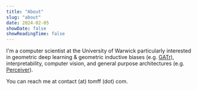 ```yaml
---
title: "About"
slug: "about"
date: 2024-02-05
showDate: false
showReadingTime: false
---
```

I'm a computer scientist at the University of Warwick particularly interested in
geometric deep learning & geometric inductive biases (e.g. [GATr](https://arxiv.org/pdf/2305.18415.pdf)),
interpretability, computer vision, and general purpose architectures (e.g. [Perceiver](https://www.deepmind.com/blog/building-architectures-that-can-handle-the-worlds-data)).

You can reach me at contact (at) tomff (dot) com.